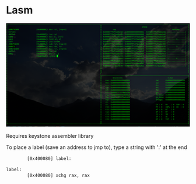 # Lasm

![](imgs/example.png)

Requires keystone assembler library

To place a label (save an address to jmp to), type a string with ':' at the end 

```
        [0x400080] label:
```
```
label:
        [0x400080] xchg rax, rax 
```

